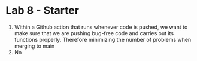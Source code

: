 # Lab 8 - Starter
1. Within a Github action that runs whenever code is pushed, we want to make sure that we are pushing bug-free code and carries out its functions properly. Therefore minimizing the number of problems when merging to main
2. No
